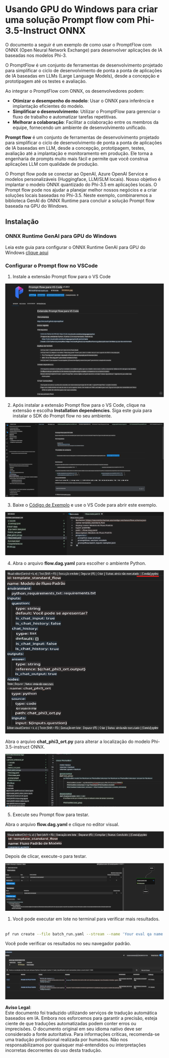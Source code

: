 # Usando GPU do Windows para criar uma solução Prompt flow com Phi-3.5-Instruct ONNX

O documento a seguir é um exemplo de como usar o PromptFlow com ONNX (Open Neural Network Exchange) para desenvolver aplicações de IA baseadas nos modelos Phi-3.

O PromptFlow é um conjunto de ferramentas de desenvolvimento projetado para simplificar o ciclo de desenvolvimento de ponta a ponta de aplicações de IA baseadas em LLMs (Large Language Models), desde a concepção e prototipagem até os testes e avaliação.

Ao integrar o PromptFlow com ONNX, os desenvolvedores podem:

- **Otimizar o desempenho do modelo**: Usar o ONNX para inferência e implantação eficientes do modelo.
- **Simplificar o desenvolvimento**: Utilizar o PromptFlow para gerenciar o fluxo de trabalho e automatizar tarefas repetitivas.
- **Melhorar a colaboração**: Facilitar a colaboração entre os membros da equipe, fornecendo um ambiente de desenvolvimento unificado.

**Prompt flow** é um conjunto de ferramentas de desenvolvimento projetado para simplificar o ciclo de desenvolvimento de ponta a ponta de aplicações de IA baseadas em LLM, desde a concepção, prototipagem, testes, avaliação até a implantação e monitoramento em produção. Ele torna a engenharia de prompts muito mais fácil e permite que você construa aplicações LLM com qualidade de produção.

O Prompt flow pode se conectar ao OpenAI, Azure OpenAI Service e modelos personalizáveis (Huggingface, LLM/SLM locais). Nosso objetivo é implantar o modelo ONNX quantizado do Phi-3.5 em aplicações locais. O Prompt flow pode nos ajudar a planejar melhor nossos negócios e a criar soluções locais baseadas no Phi-3.5. Neste exemplo, combinaremos a biblioteca GenAI do ONNX Runtime para concluir a solução Prompt flow baseada na GPU do Windows.

## **Instalação**

### **ONNX Runtime GenAI para GPU do Windows**

Leia este guia para configurar o ONNX Runtime GenAI para GPU do Windows [clique aqui](./ORTWindowGPUGuideline.md)

### **Configurar o Prompt flow no VSCode**

1. Instale a extensão Prompt flow para o VS Code

![pfvscode](../../../../../../translated_images/pfvscode.79f42ae5dd93ed35c19d6d978ae75831fef40e0b8440ee48b893b5a0597d2260.pt.png)

2. Após instalar a extensão Prompt flow para o VS Code, clique na extensão e escolha **Installation dependencies**. Siga este guia para instalar o SDK do Prompt flow no seu ambiente.

![pfsetup](../../../../../../translated_images/pfsetup.0c82d99c7760aac29833b37faf4329e67e22279b1c5f37a73724dfa9ebaa32ee.pt.png)

3. Baixe o [Código de Exemplo](../../../../../../code/09.UpdateSamples/Aug/pf/onnx_inference_pf) e use o VS Code para abrir este exemplo.

![pfsample](../../../../../../translated_images/pfsample.7bf40b133a558d86356dd6bc0e480bad2659d9c5364823dae9b3e6784e6f2d25.pt.png)

4. Abra o arquivo **flow.dag.yaml** para escolher o ambiente Python.

![pfdag](../../../../../../translated_images/pfdag.c5eb356fa3a96178cd594de9a5da921c4bbe646a9946f32aa20d344ccbeb51a0.pt.png)

   Abra o arquivo **chat_phi3_ort.py** para alterar a localização do modelo Phi-3.5-instruct ONNX.

![pfphi](../../../../../../translated_images/pfphi.fff4b0afea47c92c8481174dbf3092823906fca5b717fc642f78947c3e5bbb39.pt.png)

5. Execute seu Prompt flow para testar.

Abra o arquivo **flow.dag.yaml** e clique no editor visual.

![pfv](../../../../../../translated_images/pfv.7af6ecd65784a98558b344ba69b5ba6233876823fb435f163e916a632394fc1e.pt.png)

Depois de clicar, execute-o para testar.

![pfflow](../../../../../../translated_images/pfflow.9697e0fda67794bb0cf4b78d52e6f5a42002eec935bc2519933064afbbdd34f0.pt.png)

1. Você pode executar em lote no terminal para verificar mais resultados.

```bash

pf run create --file batch_run.yaml --stream --name 'Your eval qa name'    

```

Você pode verificar os resultados no seu navegador padrão.

![pfresult](../../../../../../translated_images/pfresult.972eb57dd5bec646e1aa01148991ba8959897efea396e42cf9d7df259444878d.pt.png)

**Aviso Legal**:  
Este documento foi traduzido utilizando serviços de tradução automática baseados em IA. Embora nos esforcemos para garantir a precisão, esteja ciente de que traduções automatizadas podem conter erros ou imprecisões. O documento original em seu idioma nativo deve ser considerado a fonte autoritativa. Para informações críticas, recomenda-se uma tradução profissional realizada por humanos. Não nos responsabilizamos por quaisquer mal-entendidos ou interpretações incorretas decorrentes do uso desta tradução.
